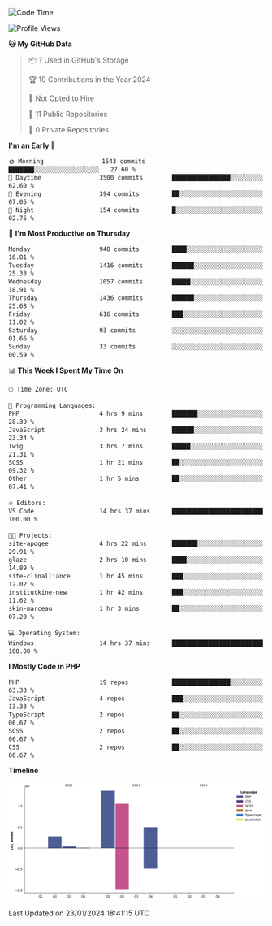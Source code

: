 <!--START_SECTION:waka-->
![Code Time](http://img.shields.io/badge/Code%20Time-1%2C468%20hrs%2020%20mins-blue)

![Profile Views](http://img.shields.io/badge/Profile%20Views-0-blue)

**🐱 My GitHub Data** 

> 📦 ? Used in GitHub's Storage 
 > 
> 🏆 10 Contributions in the Year 2024
 > 
> 🚫 Not Opted to Hire
 > 
> 📜 11 Public Repositories 
 > 
> 🔑 0 Private Repositories 
 > 
**I'm an Early 🐤** 

```text
🌞 Morning                1543 commits        ███████░░░░░░░░░░░░░░░░░░   27.60 % 
🌆 Daytime                3500 commits        ████████████████░░░░░░░░░   62.60 % 
🌃 Evening                394 commits         ██░░░░░░░░░░░░░░░░░░░░░░░   07.05 % 
🌙 Night                  154 commits         █░░░░░░░░░░░░░░░░░░░░░░░░   02.75 % 
```
📅 **I'm Most Productive on Thursday** 

```text
Monday                   940 commits         ████░░░░░░░░░░░░░░░░░░░░░   16.81 % 
Tuesday                  1416 commits        ██████░░░░░░░░░░░░░░░░░░░   25.33 % 
Wednesday                1057 commits        █████░░░░░░░░░░░░░░░░░░░░   18.91 % 
Thursday                 1436 commits        ██████░░░░░░░░░░░░░░░░░░░   25.68 % 
Friday                   616 commits         ███░░░░░░░░░░░░░░░░░░░░░░   11.02 % 
Saturday                 93 commits          ░░░░░░░░░░░░░░░░░░░░░░░░░   01.66 % 
Sunday                   33 commits          ░░░░░░░░░░░░░░░░░░░░░░░░░   00.59 % 
```


📊 **This Week I Spent My Time On** 

```text
🕑︎ Time Zone: UTC

💬 Programming Languages: 
PHP                      4 hrs 9 mins        ███████░░░░░░░░░░░░░░░░░░   28.39 % 
JavaScript               3 hrs 24 mins       ██████░░░░░░░░░░░░░░░░░░░   23.34 % 
Twig                     3 hrs 7 mins        █████░░░░░░░░░░░░░░░░░░░░   21.31 % 
SCSS                     1 hr 21 mins        ██░░░░░░░░░░░░░░░░░░░░░░░   09.32 % 
Other                    1 hr 5 mins         ██░░░░░░░░░░░░░░░░░░░░░░░   07.41 % 

🔥 Editors: 
VS Code                  14 hrs 37 mins      █████████████████████████   100.00 % 

🐱‍💻 Projects: 
site-apogee              4 hrs 22 mins       ███████░░░░░░░░░░░░░░░░░░   29.91 % 
glaze                    2 hrs 10 mins       ████░░░░░░░░░░░░░░░░░░░░░   14.89 % 
site-clinalliance        1 hr 45 mins        ███░░░░░░░░░░░░░░░░░░░░░░   12.02 % 
institutkine-new         1 hr 42 mins        ███░░░░░░░░░░░░░░░░░░░░░░   11.62 % 
skin-marceau             1 hr 3 mins         ██░░░░░░░░░░░░░░░░░░░░░░░   07.20 % 

💻 Operating System: 
Windows                  14 hrs 37 mins      █████████████████████████   100.00 % 
```

**I Mostly Code in PHP** 

```text
PHP                      19 repos            ████████████████░░░░░░░░░   63.33 % 
JavaScript               4 repos             ███░░░░░░░░░░░░░░░░░░░░░░   13.33 % 
TypeScript               2 repos             ██░░░░░░░░░░░░░░░░░░░░░░░   06.67 % 
SCSS                     2 repos             ██░░░░░░░░░░░░░░░░░░░░░░░   06.67 % 
CSS                      2 repos             ██░░░░░░░░░░░░░░░░░░░░░░░   06.67 % 
```



**Timeline**

![Lines of Code chart](https://raw.githubusercontent.com/tahar-elgunaoui/tahar-elgunaoui/main/assets/bar_graph.png)


 Last Updated on 23/01/2024 18:41:15 UTC
<!--END_SECTION:waka-->
